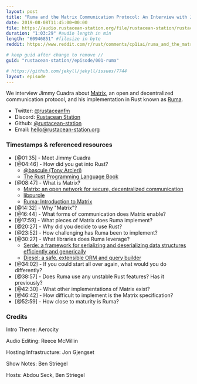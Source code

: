 ```yaml
---
layout: post
title: "Ruma and the Matrix Communication Protocol: An Interview with Jimmy Cuadra"
date: 2019-08-08T11:45:00+00:00
file: https://audio.rustacean-station.org/file/rustacean-station/rustacean-station-e001-ruma-matrix-jimmy-cuadra.mp3
duration: "1:03:29" #audio length in min
length: "60946851" #filesize in byte
reddit: https://www.reddit.com/r/rust/comments/cp1iai/ruma_and_the_matrix_communication_protocol_an/

# keep guid after change to remove //
guid: "rustacean-station//episode/001-ruma"

# https://github.com/jekyll/jekyll/issues/7744
layout: episode
---
```


We interview Jimmy Cuadra about [Matrix](https://matrix.org/), an open and decentralized communication protocol, and his implementation in Rust known as [Ruma](https://github.com/ruma/ruma).

 - Twitter: [@rustaceanfm](https://twitter.com/rustaceanfm)
 - Discord: [Rustacean Station](https://discord.gg/cHc3Gyc)
 - Github: [@rustacean-station](https://github.com/rustacean-station/)
 - Email: [hello@rustacean-station.org](mailto:hello@rustacean-station.org)

### Timestamps & referenced resources

* [@01:35] - Meet Jimmy Cuadra
* [@04:46] - How did you get into Rust?
  * [@bascule (Tony Arcieri)](https://twitter.com/bascule)
  * [The Rust Programming Language Book](https://doc.rust-lang.org/book/)
* [@08:47] - What is Matrix?
  * [Matrix: an open network for secure, decentralized communication](https://matrix.org/)
  * [libpurple](https://developer.pidgin.im/wiki/WhatIsLibpurple)
  * [Ruma: Introduction to Matrix](https://www.ruma.io/docs/matrix/)
* [@14:32] - Why "Matrix"?
* [@16:44] - What forms of communication does Matrix enable?
* [@17:59] - What pieces of Matrix does Ruma implement?
* [@20:27] - Why did you decide to use Rust?
* [@23:52] - How challenging has Ruma been to implement?
* [@30:27] - What libraries does Ruma leverage?
  * [Serde: a framework for serializing and deserializing data structures efficiently and generically](https://crates.io/crates/serde)
  * [Diesel: a safe, extensible ORM and query builder](https://crates.io/crates/diesel)
* [@34:02] - If you could start all over again, what would you do differently?
* [@38:57] - Does Ruma use any unstable Rust features? Has it previously?
* [@42:30] - What other implementations of Matrix exist?
* [@46:42] - How difficult to implement is the Matrix specification?
* [@52:59] - How close to maturity is Ruma?

### Credits

Intro Theme: Aerocity

Audio Editing: Reece McMillin

Hosting Infrastructure: Jon Gjengset

Show Notes: Ben Striegel

Hosts: Abdou Seck, Ben Striegel
